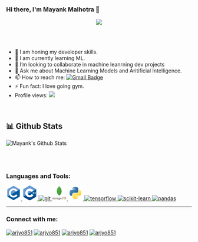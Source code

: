 ### Hi there, I'm Mayank Malhotra 👋 
<p align="center"><img src="https://quotefancy.com/media/wallpaper/3840x2160/2067416-Linus-Torvalds-Quote-Avoiding-complexity-reduces-bugs.jpg"></p>



<br>
<br>


- 🔭 I am honing my developer skills.
- 🌱 I am currently learning ML. 
- 👯 I’m looking to collaborate in machine leanrning dev projects
- 💬 Ask me about Machine Learning Models and Aritificial Intelligence.
- 📫 How to reach me: [![Gmail Badge](https://img.shields.io/badge/-Gmail-c14438?style=flat-square&logo=Gmail&logoColor=white&link=mailto:arjyo77@gmail.com)](mailto:prodigy.mayank@gmail.com) 
- ⚡ Fun fact: I love going gym.
- Profile views: ![](https://komarev.com/ghpvc/?username=prodigy-mayank)

<br>
<h2>📊 Github Stats</h2>

![Mayank's Github Stats](https://github-readme-stats.vercel.app/api?username=prodigy-mayank&show_icons=true&theme=great-gatsby)

<br>

<br />

### Languages and Tools:

<p align="left"> 
  <a href="https://www.cprogramming.com/" target="_blank"> <img src="https://raw.githubusercontent.com/devicons/devicon/master/icons/c/c-original.svg" alt="c" width="40" height="40"/> </a> 
  <a href="https://www.w3schools.com/cpp/" target="_blank"> <img src="https://raw.githubusercontent.com/devicons/devicon/master/icons/cplusplus/cplusplus-original.svg" alt="cplusplus" width="40" height="40"/> </a> 
  <a href="https://git-scm.com/" target="_blank"> <img src="https://www.vectorlogo.zone/logos/git-scm/git-scm-icon.svg" alt="git" width="40" height="40"/> </a> 
  <a href="https://www.mongodb.com/" target="_blank"> <img src="https://raw.githubusercontent.com/devicons/devicon/master/icons/mongodb/mongodb-original-wordmark.svg" alt="mongodb" width="40" height="40"/> </a> 
  <a href="https://www.python.org" target="_blank"> <img src="https://raw.githubusercontent.com/devicons/devicon/master/icons/python/python-original.svg" alt="python" width="40" height="40"/> </a> 
  <a href="https://www.tensorflow.org/" target="_blank"> <img src="https://upload.wikimedia.org/wikipedia/commons/thumb/2/2d/Tensorflow_logo.svg/115px-Tensorflow_logo.svg.png?20170429160244" alt="tensorflow" width="40" height="40"/> </a> 
 <a href="[https://www.tensorflow.org/](https://scikit-learn.org/stable/)" target="_blank"> <img src="https://upload.wikimedia.org/wikipedia/commons/0/05/Scikit_learn_logo_small.svg" alt="scikit-learn" width="40" height="40"/> </a> 
   <a href="https://pandas.pydata.org/" target="_blank"> <img src="https://upload.wikimedia.org/wikipedia/commons/e/ed/Pandas_logo.svg" alt="pandas" width="40" height="40"/> </a> 
</p>



---


  

<h3 align="left">Connect with me:</h3>
<p align="left">

<a href="https://www.linkedin.com/in/mayank-malhotra-90a6671b8/" target="blank"><img align="center" src="https://raw.githubusercontent.com/rahuldkjain/github-profile-readme-generator/master/src/images/icons/Social/linked-in-alt.svg" alt="arjyo851" height="30" width="40" /></a>
<a href="https://www.instagram.com/livingonbyte/" target="blank"><img align="center" src="https://raw.githubusercontent.com/rahuldkjain/github-profile-readme-generator/master/src/images/icons/Social/instagram.svg" alt="arjyo851" height="30" width="40" /></a>
<a href="https://www.hackerrank.com/profile/prodigy_mayank" target="blank"><img align="center" src="https://raw.githubusercontent.com/rahuldkjain/github-profile-readme-generator/master/src/images/icons/Social/hackerrank.svg" alt="arjyo851" height="30" width="40" /></a>
<a href="https://leetcode.com/prodigy_mayank/" target="blank"><img align="center" src="https://raw.githubusercontent.com/rahuldkjain/github-profile-readme-generator/master/src/images/icons/Social/leet-code.svg" alt="arjyo851" height="30" width="40" /></a>
</p>



<!---
prodigy-mayank/prodigy-mayank is a ✨ special ✨ repository because its `README.md` (this file) appears on your GitHub profile.
You can click the Preview link to take a look at your changes.
--->
